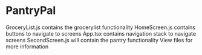 # PantryPal
GroceryList.js contains the grocerylist functionality
HomeScreen.js contains buttons to navigate to screens
App.tsx contains navigation stack to navigate screens
SecondScreen.js will contain the pantry functionality
View files for more information